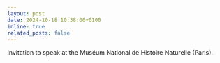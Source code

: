 ```yaml
---
layout: post
date: 2024-10-18 10:38:00+0100
inline: true
related_posts: false
---
```


Invitation to speak at the Muséum National de Histoire Naturelle (Paris).